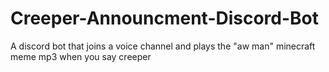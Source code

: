 # Creeper-Announcment-Discord-Bot

A discord bot that joins a voice channel and plays the "aw man" minecraft meme mp3 when you say creeper
